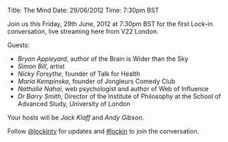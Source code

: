 Title: The Mind
Date: 29/06/2012
Time: 7:30pm BST

Join us this Friday, 29th June, 2012 at 7:30pm BST for the first Lock-in conversation, live streaming here from V22 London.

Guests:

* *Bryan Appleyard*, author of the Brain is Wider than the Sky
* *Simon Bill*, artist
* *Nicky Forsythe*, founder of Talk for Health
* *Maria Kempinska*, founder of Jongleurs Comedy Club
* *Nathalie Nahai*, web psychologist and author of Web of Influence
* *Dr Barry Smith*, Director of the Institute of Philosophy at the School of Advanced Study, University of London

Your hosts will be *Jack Klaff* and *Andy Gibson*.

Follow [@lockintv](https://twitter.com/lockintv) for updates and [#lockin](https://twitter.com/#!/search/%23lockin) to join the conversation.